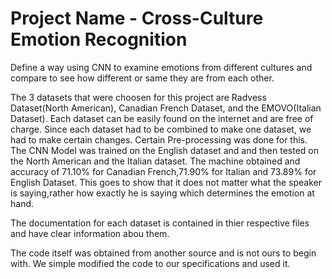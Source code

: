 # Project Name - Cross-Culture Emotion Recognition
Define a way using CNN to examine emotions from different cultures and compare to see how different or same they are from each other.

The 3 datasets that were choosen for this project are Radvess Dataset(North American), Canadian French Dataset, and the EMOVO(Italian Dataset). Each dataset can be easily found on the internet and are free of charge. Since each dataset had to be combined to make one dataset, we had to make certain changes. Certain Pre-processing was done for this. The CNN Model was trained on the English dataset and and then tested on the North American and the Italian dataset. The machine obtained and accuracy of 71.10% for Canadian French,71.90% for Italian and 73.89% for English Dataset. This goes to show that it does not matter what the speaker is saying,rather how exactly he is saying which determines the emotion at hand.

The documentation for each dataset is contained in thier respective files and have clear information abou them.

The code itself was obtained from another source and is not ours to begin with. We simple modified the code to our specifications and used it.
